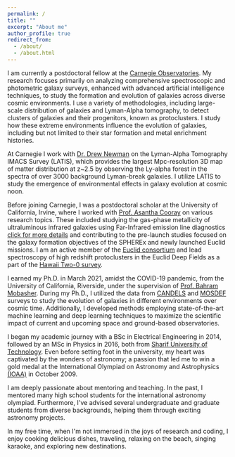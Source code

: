 ```yaml
---
permalink: /
title: ""
excerpt: "About me"
author_profile: true
redirect_from: 
  - /about/
  - /about.html
---
```

<p style="text-align:justify;">

I am currently a postdoctoral fellow at the <a href="https://obs.carnegiescience.edu">Carnegie Observatories</a>. My research focuses primarily on analyzing comprehensive spectroscopic and photometric galaxy surveys, enhanced with advanced artificial intelligence techniques, to study the formation and evolution of galaxies across diverse cosmic environments. I use a variety of methodologies, including large-scale distribution of galaxies and Lyman-Alpha tomography, to detect clusters of galaxies and their progenitors, known as protoclusters. I study how these extreme environments influence the evolution of galaxies, including but not limited to their star formation and metal enrichment histories.

At Carnegie I work with <a href="https://sites.google.com/carnegiescience.edu/anewman">Dr. Drew Newman</a> on the Lyman-Alpha Tomography IMACS Survey (LATIS), which provides the largest Mpc-resolution 3D map of matter distribution at z~2.5 by observing the Ly-alpha forest in the spectra of over 3000 background Lyman-break galaxies. I utilize LATIS to study the emergence of environmental effects in galaxy evolution at cosmic noon.  

Before joining Carnegie, I was a postdoctoral scholar at the University of California, Irvine, where I worked with <a href="https://herschel.uci.edu/">Prof. Asantha Cooray</a> on various research topics. These included studying the gas-phase metallicity of ultraluminous infrared galaxies using Far-Infrared emission line diagnostics <a href="https://astronomycommunity.nature.com/posts/low-gas-phase-metallicities-of-ultraluminous-infrared-galaxies-are-a-result-of-dust-obscuration">click for more details</a> and contributing to the pre-launch studies focused on the galaxy formation objectives of the SPHEREx and newly launched Euclid missions. I am an active member of the <a href="https://www.euclid-ec.org/">Euclid consortium</a> and lead spectroscopy of high redshift protoclusters in the Euclid Deep Fields as a part of the <a href="https://project.ifa.hawaii.edu/h20/">Hawaii Two-0 survey</a>.

I earned my Ph.D. in March 2021, amidst the COVID-19 pandemic, from the University of California, Riverside, under the supervision of <a href="https://engineeringonline.ucr.edu/faculty/bahram-mobasher/">Prof. Bahram Mobasher</a>. During my Ph.D., I utilized the data from <a href="http://arcoiris.ucolick.org/candels/">CANDELS</a> and <a href="https://mosdef.astro.berkeley.edu/">MOSDEF</a> surveys to study the evolution of galaxies in different environments over cosmic time. Additionally, I developed methods employing state-of-the-art machine learning and deep learning techniques to maximize the scientific impact of current and upcoming space and ground-based observatories.

I began my academic journey with a BSc in Electrical Engineering in 2014, followed by an MSc in Physics in 2016, both from <a href="https://en.wikipedia.org/wiki/Sharif_University_of_Technology">Sharif University of Technology</a>. Even before setting foot in the university, my heart was captivated by the wonders of astronomy; a passion that led me to win a gold medal at the International Olympiad on Astronomy and Astrophysics <a href="https://en.wikipedia.org/wiki/International_Olympiad_on_Astronomy_and_Astrophysics">(IOAA)</a> in October 2009.

I am deeply passionate about mentoring and teaching. In the past, I mentored many high school students for the international astronomy olympiad. Furthermore, I've advised several undergraduate and graduate students from diverse backgrounds, helping them through exciting astronomy projects.

In my free time, when I'm not immersed in the joys of research and coding, I enjoy cooking delicious dishes, traveling, relaxing on the beach, singing karaoke, and exploring new destinations. </p>



